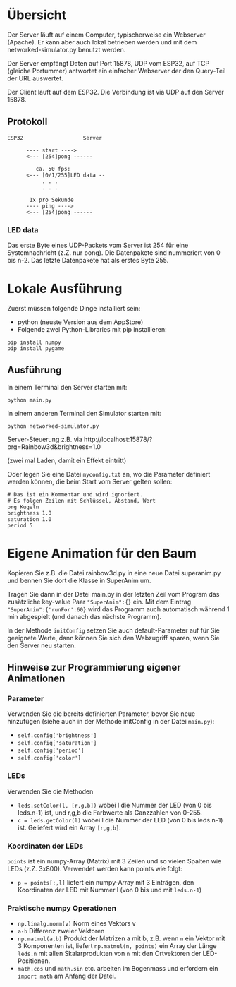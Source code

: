 # Übersicht
Der Server läuft auf einem Computer, typischerweise ein Webserver (Apache).
Er kann aber auch lokal betrieben werden und mit dem networked-simulator.py 
benutzt werden.

Der Server empfängt Daten auf Port 15878, UDP vom ESP32, auf TCP (gleiche Portummer) 
antwortet ein einfacher Webserver der den Query-Teil der URL auswertet.

Der Client lauft auf dem ESP32. Die Verbindung ist via UDP auf den Server 15878.

## Protokoll
```
ESP32                   Server

      ---- start ---->
      <--- [254]pong ------

         ca. 50 fps:
      <--- [0/1/255]LED data --
           . . . 
           . . . 
    
       1x pro Sekunde
      ---- ping ---->
      <--- [254]pong ------
```

### LED data
Das erste Byte eines UDP-Packets vom Server ist 254 für eine
Systemnachricht (z.Z. nur pong).
Die Datenpakete sind nummeriert von 0 bis n-2. Das letzte
Datenpakete hat als erstes Byte 255.


# Lokale Ausführung
Zuerst müssen folgende Dinge installiert sein:
  * python (neuste Version aus dem AppStore)
  * Folgende zwei Python-Libraries mit pip installieren:
```
pip install numpy
pip install pygame
```
## Ausführung

In einem Terminal den Server starten mit:
```
python main.py
```

In einem anderen Terminal den Simulator starten mit:
```
python networked-simulator.py
```

Server-Steuerung z.B. via http://localhost:15878/?prg=Rainbow3d&brightness=1.0

(zwei mal Laden, damit ein Effekt eintritt)

Oder legen Sie eine Datei ``myconfig.txt`` an, wo die Parameter definiert werden können, die beim Start vom Server gelten sollen:
```text
# Das ist ein Kommentar und wird ignoriert.
# Es folgen Zeilen mit Schlüssel, Abstand, Wert
prg Kugeln
brightness 1.0
saturation 1.0
period 5
```


# Eigene Animation für den Baum
Kopieren Sie z.B. die Datei rainbow3d.py in eine
neue Datei superanim.py und bennen Sie dort
die Klasse in SuperAnim um.

Tragen Sie dann in der Datei main.py in der letzten Zeil vom Program
das zusätzliche key-value Paar ``"SuperAnim":{}`` ein. Mit dem Eintrag
``"SuperAnim":{'runFor':60}`` wird das Programm auch automatisch während 1 min
abgespielt (und danach das nächste Programm).

In der Methode ``initConfig`` setzen Sie auch
default-Parameter
auf für Sie geeignete Werte, dann können Sie sich
den Webzugriff sparen, wenn Sie den Server neu
starten.

## Hinweise zur Programmierung eigener Animationen
### Parameter
Verwenden Sie die bereits definierten Parameter, bevor Sie neue hinzufügen (siehe auch in der Methode initConfig in der Datei ``main.py``):
  * ``self.config['brightness']``
  * ``self.config['saturation']``
  * ``self.config['period']``
  * ``self.config['color']``
### LEDs
Verwenden Sie die Methoden
  * ``leds.setColor(l, [r,g,b])``  wobei l die Nummer der LED (von 0 bis leds.n-1) ist, und r,g,b die Farbwerte als Ganzzahlen von 0-255.
  * ``c = leds.getColor(l)``  wobei l die Nummer der LED (von 0 bis leds.n-1) ist. Geliefert wird ein Array ``[r,g,b]``.

### Koordinaten der LEDs
``points`` ist ein numpy-Array (Matrix) mit 3 Zeilen und so vielen Spalten wie LEDs (z.Z. 3x800).
Verwendet werden kann points wie folgt:
  * ``p = points[:,l]``  liefert ein numpy-Array mit 3 Einträgen, den Koordinaten der LED mit Nummer l (von 0 bis und mit ``leds.n-1``)

### Praktische numpy Operationen
  * ``np.linalg.norm(v)`` Norm eines Vektors v
  * ``a-b`` Differenz zweier Vektoren
  * ``np.matmul(a,b)`` Produkt der Matrizen a mit b, z.B. wenn ``n`` ein Vektor mit 3 Komponenten ist, liefert ``np.matmul(n, points)`` ein Array der Länge ``leds.n`` mit allen Skalarprodukten von ``n`` mit den Ortvektoren der LED-Positionen.
  * ``math.cos`` und ``math.sin`` etc. arbeiten im Bogenmass und erfordern ein ``import math`` am Anfang der Datei.